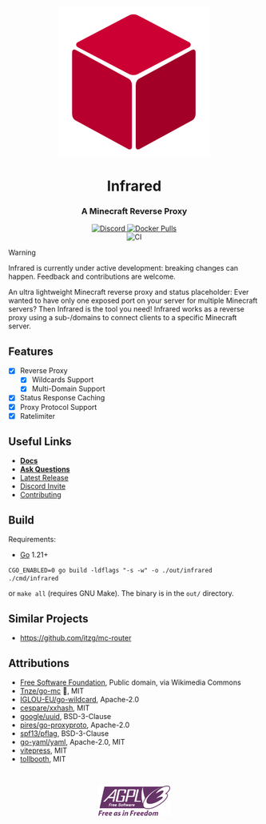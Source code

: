 <p align="center">
  <img width="300" height="auto" src="docs/assets/logo.svg">
</p>
<h1 align="center"><b>Infrared</b></h1>
<h3 align="center"><b>A Minecraft Reverse Proxy</b></h3>

<p align="center">
  <a href="https://discord.gg/r98YPRsZAx">
  <img alt="Discord" src="https://img.shields.io/discord/800456341088370698?label=discord&logo=discord" />
  </a>
  <a href="https://hub.docker.com/r/haveachin/infrared">
  <img alt="Docker Pulls" src="https://img.shields.io/docker/pulls/haveachin/infrared?logo=docker" />
  </a>
  <br />
  <img alt="CI" src="https://github.com/haveachin/infrared/actions/workflows/ci.yml/badge.svg" />
</p>

> [!WARNING] 
> Infrared is currently under active development: breaking changes can happen.
> Feedback and contributions are welcome.

An ultra lightweight Minecraft reverse proxy and status placeholder:
Ever wanted to have only one exposed port on your server for multiple Minecraft servers?
Then Infrared is the tool you need!
Infrared works as a reverse proxy using a sub-/domains to connect clients to a specific Minecraft server.



## Features

- [X] Reverse Proxy
  - [X] Wildcards Support
  - [X] Multi-Domain Support
- [X] Status Response Caching
- [X] Proxy Protocol Support
- [X] Ratelimiter

## Useful Links

- **[Docs](https://infrared.dev)**
- **[Ask Questions](https://github.com/haveachin/infrared/discussions)**
- [Latest Release](https://github.com/haveachin/infrared/releases/latest)
- [Discord Invite](https://discord.gg/r98YPRsZAx)
- [Contributing](CONTRIBUTING.md)

## Build

Requirements:
- [Go](https://go.dev/) 1.21+

```
CGO_ENABLED=0 go build -ldflags "-s -w" -o ./out/infrared ./cmd/infrared
```
or `make all` (requires GNU Make). The binary is in the `out/` directory.

## Similar Projects

* https://github.com/itzg/mc-router

## Attributions

- [Free Software Foundation](https://commons.wikimedia.org/wiki/File:AGPLv3_Logo.svg), Public domain, via Wikimedia Commons
- [Tnze/go-mc](https://github.com/Tnze/go-mc) 🚀, MIT
- [IGLOU-EU/go-wildcard](https://github.com/IGLOU-EU/go-wildcard), Apache-2.0
- [cespare/xxhash](https://github.com/cespare/xxhash), MIT
- [google/uuid](https://github.com/google/uuid), BSD-3-Clause
- [pires/go-proxyproto](https://github.com/pires/go-proxyproto), Apache-2.0
- [spf13/pflag](https://github.com/spf13/pflag), BSD-3-Clause
- [go-yaml/yaml](https://github.com/go-yaml/yaml), Apache-2.0, MIT
- [vitepress](https://github.com/vuejs/vitepress), MIT
- [tollbooth](https://github.com/didip/tollbooth), MIT

<br />
<p align="center">
  <img height="60" src="docs/assets/agplv3_logo.svg"/>
</p>
